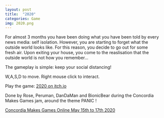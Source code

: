 ```yaml
---
layout: post
title:  "2020"
categories: Game
img: 2020.png
---
```

For almost 3 months you have been doing what you have been told by every news media: self isolation. However, you are starting to forget what the outside world looks like. For this reason, you decide to go out for some fresh air. Upon exiting your house, you come to the reaslisation that the outside world is not how you remember... 

The gameplay is simple: keep your social distancing!

W,A,S,D to move.
Right mouse click to interact.

Play the game: [2020 on itch,io](https://roseduf.itch.io/2020)

Done by Rose, Peruman, DanDaMan and BionicBear during the Concordia Makes Games jam, around the theme PANIC !

[Concordia Makes Games Online May 15th to 17th 2020](https://itch.io/jam/concordia-makes-games-online)